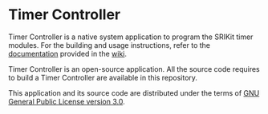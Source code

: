 # Timer Controller

Timer Controller is a native system application to program the SRIKit timer modules. For the building and usage instructions, refer to the [documentation](https://github.com/srikit/timer-controller/wiki) provided in the [wiki](https://github.com/srikit/timer-controller/wiki).

Timer Controller is an open-source application. All the source code requires to build a Timer Controller are available in this repository. 

This application and its source code are distributed under the terms of [GNU General Public License version 3.0](https://github.com/srikit/timer-controller/blob/main/LICENSE).
